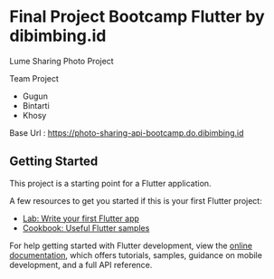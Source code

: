 # Final Project Bootcamp Flutter by dibimbing.id

Lume Sharing Photo Project

Team Project

- Gugun
- Bintarti
- Khosy

Base Url : https://photo-sharing-api-bootcamp.do.dibimbing.id

## Getting Started

This project is a starting point for a Flutter application.

A few resources to get you started if this is your first Flutter project:

- [Lab: Write your first Flutter app](https://docs.flutter.dev/get-started/codelab)
- [Cookbook: Useful Flutter samples](https://docs.flutter.dev/cookbook)

For help getting started with Flutter development, view the
[online documentation](https://docs.flutter.dev/), which offers tutorials,
samples, guidance on mobile development, and a full API reference.
